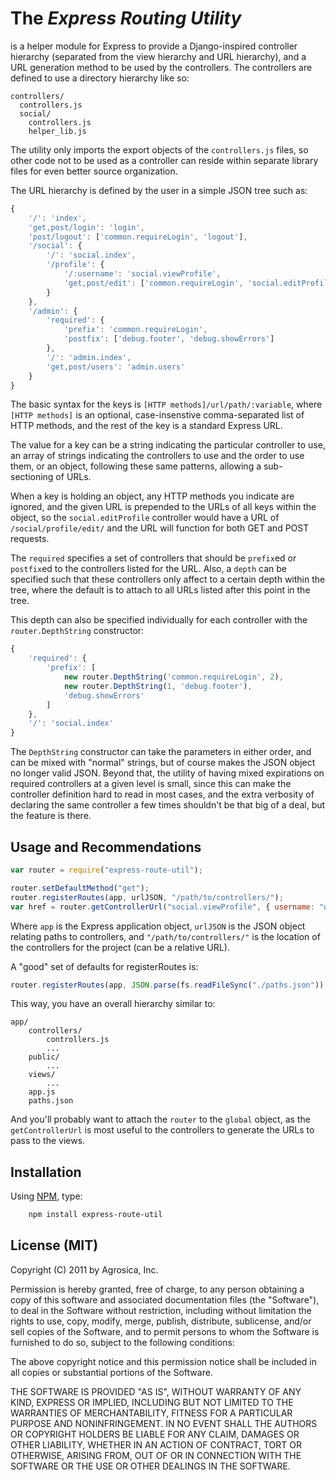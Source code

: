 # The *Express Routing Utility*
is a helper module for Express to provide a Django-inspired controller
hierarchy (separated from the view hierarchy and URL hierarchy), and a
URL generation method to be used by the controllers. The controllers are
defined to use a directory hierarchy like so:

    controllers/
      controllers.js
      social/
        controllers.js
        helper_lib.js

The utility only imports the export objects of the ``controllers.js``
files, so other code not to be used as a controller can reside within
separate library files for even better source organization.

The URL hierarchy is defined by the user in a simple JSON tree such as:

```js
{
    '/': 'index',
    'get,post/login': 'login',
    'post/logout': ['common.requireLogin', 'logout'],
    '/social': {
        '/': 'social.index',
        '/profile': {
            '/:username': 'social.viewProfile',
            'get,post/edit': ['common.requireLogin', 'social.editProfile']
        }
    },
    '/admin': {
        'required': {
            'prefix': 'common.requireLogin',
            'postfix': ['debug.footer', 'debug.showErrors']
        },
        '/': 'admin.index',
        'get,post/users': 'admin.users'
    }
}
```

The basic syntax for the keys is ``[HTTP methods]/url/path/:variable``, where
``[HTTP methods]`` is an optional, case-insenstive comma-separated list of
HTTP methods, and the rest of the key is a standard Express URL.

The value for a key can be a string indicating the particular controller to use,
an array of strings indicating the controllers to use and the order to use them,
or an object, following these same patterns, allowing a sub-sectioning of URLs.

When a key is holding an object, any HTTP methods you indicate are ignored, and
the given URL is prepended to the URLs of all keys within the object, so the
``social.editProfile`` controller would have a URL of ``/social/profile/edit/``
and the URL will function for both GET and POST requests.

The ``required`` specifies a set of controllers that should be ``prefix``ed or
``postfix``ed to the controllers listed for the URL. Also, a ``depth`` can be
specified such that these controllers only affect to a certain depth within the
tree, where the default is to attach to all URLs listed after this point in the
tree.

This depth can also be specified individually for each controller with the
``router.DepthString`` constructor:

```js
{
    'required': {
        'prefix': [
            new router.DepthString('common.requireLogin', 2),
            new router.DepthString(1, 'debug.footer'),
            'debug.showErrors'
        ]
    },
    '/': 'social.index'
}
```

The ``DepthString`` constructor can take the parameters in either order, and
can be mixed with "normal" strings, but of course makes the JSON object no
longer valid JSON. Beyond that, the utility of having mixed expirations on
required controllers at a given level is small, since this can make the
controller definition hard to read in most cases, and the extra verbosity of
declaring the same controller a few times shouldn't be that big of a deal, but
the feature is there.

## Usage and Recommendations

```js
var router = require("express-route-util");

router.setDefaultMethod("get");
router.registerRoutes(app, urlJSON, "/path/to/controllers/");
var href = router.getControllerUrl("social.viewProfile", { username: "dellis" });
```

Where ``app`` is the Express application object, ``urlJSON`` is the JSON
object relating paths to controllers, and ``"/path/to/controllers/"`` is
the location of the controllers for the project (can be a relative URL).

A "good" set of defaults for registerRoutes is:

```js
router.registerRoutes(app, JSON.parse(fs.readFileSync("./paths.json")), "./controllers");
```

This way, you have an overall hierarchy similar to:

    app/
        controllers/
            controllers.js
            ...
        public/
            ...
        views/
            ...
        app.js
        paths.json

And you'll probably want to attach the ``router`` to the ``global`` object,
as the ``getControllerUrl`` is most useful to the controllers to generate
the URLs to pass to the views.

## Installation

Using [NPM](http://www.npmjs.org), type:

```sh
    npm install express-route-util
```

## License (MIT)

Copyright (C) 2011 by Agrosica, Inc.

Permission is hereby granted, free of charge, to any person obtaining a copy
of this software and associated documentation files (the "Software"), to deal
in the Software without restriction, including without limitation the rights
to use, copy, modify, merge, publish, distribute, sublicense, and/or sell
copies of the Software, and to permit persons to whom the Software is
furnished to do so, subject to the following conditions:

The above copyright notice and this permission notice shall be included in
all copies or substantial portions of the Software.

THE SOFTWARE IS PROVIDED "AS IS", WITHOUT WARRANTY OF ANY KIND, EXPRESS OR
IMPLIED, INCLUDING BUT NOT LIMITED TO THE WARRANTIES OF MERCHANTABILITY,
FITNESS FOR A PARTICULAR PURPOSE AND NONINFRINGEMENT. IN NO EVENT SHALL THE
AUTHORS OR COPYRIGHT HOLDERS BE LIABLE FOR ANY CLAIM, DAMAGES OR OTHER
LIABILITY, WHETHER IN AN ACTION OF CONTRACT, TORT OR OTHERWISE, ARISING FROM,
OUT OF OR IN CONNECTION WITH THE SOFTWARE OR THE USE OR OTHER DEALINGS IN
THE SOFTWARE.
